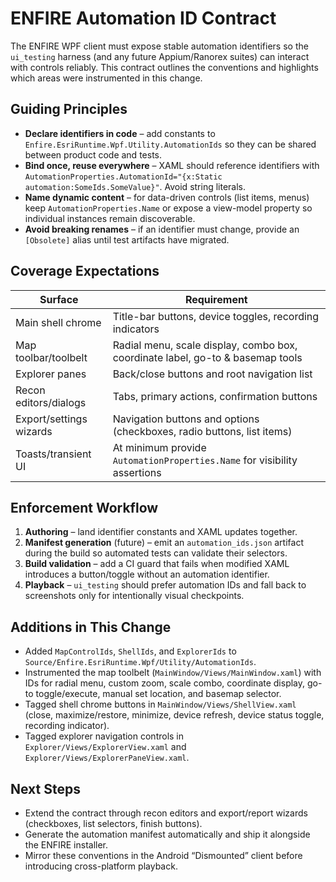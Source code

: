 # ENFIRE Automation ID Contract

The ENFIRE WPF client must expose stable automation identifiers so the `ui_testing` harness (and any future
Appium/Ranorex suites) can interact with controls reliably. This contract outlines the conventions and highlights
which areas were instrumented in this change.

## Guiding Principles

- **Declare identifiers in code** – add constants to `Enfire.EsriRuntime.Wpf.Utility.AutomationIds` so they can be
  shared between product code and tests.
- **Bind once, reuse everywhere** – XAML should reference identifiers with
  `AutomationProperties.AutomationId="{x:Static automation:SomeIds.SomeValue}"`. Avoid string literals.
- **Name dynamic content** – for data-driven controls (list items, menus) keep `AutomationProperties.Name`
  or expose a view-model property so individual instances remain discoverable.
- **Avoid breaking renames** – if an identifier must change, provide an `[Obsolete]` alias until test artifacts
  have migrated.

## Coverage Expectations

| Surface                  | Requirement                                                                    |
|--------------------------|--------------------------------------------------------------------------------|
| Main shell chrome        | Title-bar buttons, device toggles, recording indicators                        |
| Map toolbar/toolbelt     | Radial menu, scale display, combo box, coordinate label, go-to & basemap tools |
| Explorer panes           | Back/close buttons and root navigation list                                   |
| Recon editors/dialogs    | Tabs, primary actions, confirmation buttons                                   |
| Export/settings wizards  | Navigation buttons and options (checkboxes, radio buttons, list items)        |
| Toasts/transient UI      | At minimum provide `AutomationProperties.Name` for visibility assertions       |

## Enforcement Workflow

1. **Authoring** – land identifier constants and XAML updates together.
2. **Manifest generation** (future) – emit an `automation_ids.json` artifact during the build so automated tests
   can validate their selectors.
3. **Build validation** – add a CI guard that fails when modified XAML introduces a button/toggle without an
   automation identifier.
4. **Playback** – `ui_testing` should prefer automation IDs and fall back to screenshots only for intentionally
   visual checkpoints.

## Additions in This Change

- Added `MapControlIds`, `ShellIds`, and `ExplorerIds` to `Source/Enfire.EsriRuntime.Wpf/Utility/AutomationIds`.
- Instrumented the map toolbelt (`MainWindow/Views/MainWindow.xaml`) with IDs for radial menu, custom zoom, scale
  combo, coordinate display, go-to toggle/execute, manual set location, and basemap selector.
- Tagged shell chrome buttons in `MainWindow/Views/ShellView.xaml` (close, maximize/restore, minimize, device refresh,
  device status toggle, recording indicator).
- Tagged explorer navigation controls in `Explorer/Views/ExplorerView.xaml` and `Explorer/Views/ExplorerPaneView.xaml`.

## Next Steps

- Extend the contract through recon editors and export/report wizards (checkboxes, list selectors, finish buttons).
- Generate the automation manifest automatically and ship it alongside the ENFIRE installer.
- Mirror these conventions in the Android “Dismounted” client before introducing cross-platform playback.
